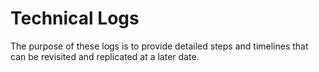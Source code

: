 # Technical Logs

The purpose of these logs is to provide detailed steps and timelines that can be revisited and replicated at a later date.
